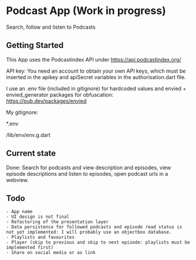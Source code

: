# Podcast App (Work in progress)

Search, follow and listen to Podcasts

## Getting Started

This App uses the Podcastindex API under https://api.podcastindex.org/

API key:
You need an account to obtain your own API keys, which must be inserted in the apikey and apiSecret variables in the authorisation.dart file.

I use an .env file (included in gitignore) for hardcoded values and envied + envied_generator packages for obfuscation: https://pub.dev/packages/envied

My gitignore:

*.env

/lib/env/env.g.dart

## Current state
Done: Search for podcasts and view description and episodes, view episode descriptions and listen to episodes, open podcast urls in a webview.

## Todo
    - App name
    - UI design is not final
    - Refactoring of the presentation layer
    - Data persistence for followed podcasts and episode read status is not yet implemented: I will probably use an objectbox database.
    - Playlists and favourites
    - Player (skip to previous and skip to next episode: playlists must be implemented first)
    - Share on social media or as link
